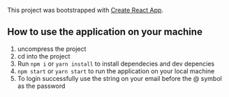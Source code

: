 This project was bootstrapped with [Create React App](https://github.com/facebook/create-react-app).

## How to use the application on your machine

1. uncompress the project
2. cd into the project
3. Run `npm i` or `yarn install` to install dependecies and dev depencies
4. `npm start` or `yarn start` to run the application on your local machine
5. To login successfully use the string on your email before the @ symbol as the password
